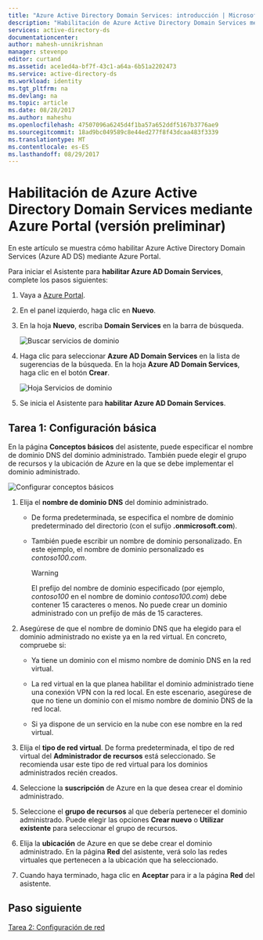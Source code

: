 ```yaml
---
title: "Azure Active Directory Domain Services: introducción | Microsoft Docs"
description: "Habilitación de Azure Active Directory Domain Services mediante Azure Portal (versión preliminar)"
services: active-directory-ds
documentationcenter: 
author: mahesh-unnikrishnan
manager: stevenpo
editor: curtand
ms.assetid: ace1ed4a-bf7f-43c1-a64a-6b51a2202473
ms.service: active-directory-ds
ms.workload: identity
ms.tgt_pltfrm: na
ms.devlang: na
ms.topic: article
ms.date: 08/28/2017
ms.author: maheshu
ms.openlocfilehash: 47507096a6245d4f1ba57a652ddf5167b3776ae9
ms.sourcegitcommit: 18ad9bc049589c8e44ed277f8f43dcaa483f3339
ms.translationtype: MT
ms.contentlocale: es-ES
ms.lasthandoff: 08/29/2017
---
```

# <a name="enable-azure-active-directory-domain-services-using-the-azure-portal-preview"></a>Habilitación de Azure Active Directory Domain Services mediante Azure Portal (versión preliminar)
En este artículo se muestra cómo habilitar Azure Active Directory Domain Services (Azure AD DS) mediante Azure Portal.


Para iniciar el Asistente para **habilitar Azure AD Domain Services**, complete los pasos siguientes:

1. Vaya a [Azure Portal](https://portal.azure.com).
2. En el panel izquierdo, haga clic en **Nuevo**.
3. En la hoja **Nuevo**, escriba **Domain Services** en la barra de búsqueda.

    ![Buscar servicios de dominio](./media/getting-started/search-domain-services.png)

4. Haga clic para seleccionar **Azure AD Domain Services** en la lista de sugerencias de la búsqueda. En la hoja **Azure AD Domain Services**, haga clic en el botón **Crear**.

    ![Hoja Servicios de dominio](./media/getting-started/domain-services-blade.png)

5. Se inicia el Asistente para **habilitar Azure AD Domain Services**.


## <a name="task-1-configure-basic-settings"></a>Tarea 1: Configuración básica
En la página **Conceptos básicos** del asistente, puede especificar el nombre de dominio DNS del dominio administrado. También puede elegir el grupo de recursos y la ubicación de Azure en la que se debe implementar el dominio administrado.

![Configurar conceptos básicos](./media/getting-started/domain-services-blade-basics.png)

1. Elija el **nombre de dominio DNS** del dominio administrado.

   * De forma predeterminada, se especifica el nombre de dominio predeterminado del directorio (con el sufijo **.onmicrosoft.com**).

   * También puede escribir un nombre de dominio personalizado. En este ejemplo, el nombre de dominio personalizado es *contoso100.com*.

     > [!WARNING]
     > El prefijo del nombre de dominio especificado (por ejemplo, *contoso100* en el nombre de dominio *contoso100.com*) debe contener 15 caracteres o menos. No puede crear un dominio administrado con un prefijo de más de 15 caracteres.
     >
     >

2. Asegúrese de que el nombre de dominio DNS que ha elegido para el dominio administrado no existe ya en la red virtual. En concreto, compruebe si:

   * Ya tiene un dominio con el mismo nombre de dominio DNS en la red virtual.

   * La red virtual en la que planea habilitar el dominio administrado tiene una conexión VPN con la red local. En este escenario, asegúrese de que no tiene un dominio con el mismo nombre de dominio DNS de la red local.

   * Si ya dispone de un servicio en la nube con ese nombre en la red virtual.

3. Elija el **tipo de red virtual**. De forma predeterminada, el tipo de red virtual del **Administrador de recursos** está seleccionado. Se recomienda usar este tipo de red virtual para los dominios administrados recién creados.

4. Seleccione la **suscripción** de Azure en la que desea crear el dominio administrado.

5. Seleccione el **grupo de recursos** al que debería pertenecer el dominio administrado. Puede elegir las opciones **Crear nuevo** o **Utilizar existente** para seleccionar el grupo de recursos.

6. Elija la **ubicación** de Azure en que se debe crear el dominio administrado. En la página **Red** del asistente, verá solo las redes virtuales que pertenecen a la ubicación que ha seleccionado.

7. Cuando haya terminado, haga clic en **Aceptar** para ir a la página **Red** del asistente.


## <a name="next-step"></a>Paso siguiente
[Tarea 2: Configuración de red](active-directory-ds-getting-started-network.md)
